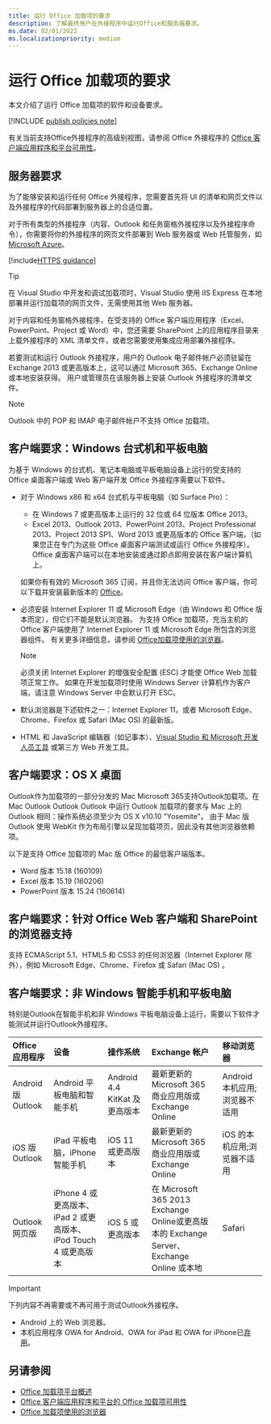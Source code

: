 ```yaml
---
title: 运行 Office 加载项的要求
description: 了解最终用户在外接程序中运行Office和服务器要求。
ms.date: 02/01/2022
ms.localizationpriority: medium
---
```


# <a name="requirements-for-running-office-add-ins"></a>运行 Office 加载项的要求

本文介绍了运行 Office 加载项的软件和设备要求。

[!INCLUDE [publish policies note](../includes/note-publish-policies.md)]

有关当前支持Office外接程序的高级别视图，请参阅 Office 外接程序的 [Office 客户端应用程序和平台可用性](../overview/office-add-in-availability.md)。

## <a name="server-requirements"></a>服务器要求

为了能够安装和运行任何 Office 外接程序，您需要首先将 UI 的清单和网页文件以及外接程序的代码部署到服务器上的合适位置。

对于所有类型的外接程序（内容、Outlook 和任务窗格外接程序以及外接程序命令），你需要将你的外接程序的网页文件部署到 Web 服务器或 Web 托管服务，如 [Microsoft Azure](../publish/host-an-office-add-in-on-microsoft-azure.md)。

[!include[HTTPS guidance](../includes/https-guidance.md)]

> [!TIP]
> 在 Visual Studio 中开发和调试加载项时，Visual Studio 使用 IIS Express 在本地部署并运行加载项的网页文件，无需使用其他 Web 服务器。

对于内容和任务窗格外接程序，在受支持的 Office 客户端应用程序（Excel、PowerPoint、Project 或 Word）中，您还需要 SharePoint 上的应用程序目录来上载外接程序的 XML 清单文件，或者您需要使用集成应用部署外接程序[](../publish/publish-task-pane-and-content-add-ins-to-an-add-in-catalog.md)。[](/microsoft-365/admin/manage/test-and-deploy-microsoft-365-apps)

若要测试和运行 Outlook 外接程序，用户的 Outlook 电子邮件帐户必须驻留在 Exchange 2013 或更高版本上，这可以通过 Microsoft 365、Exchange Online 或本地安装获得。 用户或管理员在该服务器上安装 Outlook 外接程序的清单文件。

> [!NOTE]
> Outlook 中的 POP 和 IMAP 电子邮件帐户不支持 Office 加载项。

## <a name="client-requirements-windows-desktop-and-tablet"></a>客户端要求：Windows 台式机和平板电脑

为基于 Windows 的台式机、笔记本电脑或平板电脑设备上运行的受支持的 Office 桌面客户端或 Web 客户端开发 Office 外接程序需要以下软件。

- 对于 Windows x86 和 x64 台式机与平板电脑（如 Surface Pro）：
  - 在 Windows 7 或更高版本上运行的 32 位或 64 位版本 Office 2013。
  - Excel 2013、Outlook 2013、PowerPoint 2013、Project Professional 2013、Project 2013 SP1、Word 2013 或更高版本的 Office 客户端，（如果您正在专门为这些 Office 桌面客户端测试或运行 Office 外接程序）。Office 桌面客户端可以在本地安装或通过即点即用安装在客户端计算机上。

  如果你有有效的 Microsoft 365 订阅，并且你无法访问 Office 客户端，你可以下载并安装最新版本的 [Office](https://support.microsoft.com/office/4414eaaf-0478-48be-9c42-23adc4716658)。

- 必须安装 Internet Explorer 11 或 Microsoft Edge（由 Windows 和 Office 版本而定），但它们不能是默认浏览器。 为支持 Office 加载项，充当主机的 Office 客户端使用了 Internet Explorer 11 或 Microsoft Edge 所包含的浏览器组件。 有关更多详细信息，请参阅 [Office加载项使用的浏览器](browsers-used-by-office-web-add-ins.md)。

  > [!NOTE]
  > 必须关闭 Internet Explorer 的增强安全配置 (ESC) 才能使 Office Web 加载项正常工作。 如果在开发加载项时使用 Windows Server 计算机作为客户端，请注意 Windows Server 中会默认打开 ESC。

- 默认浏览器是下述软件之一：Internet Explorer 11，或者 Microsoft Edge、Chrome、Firefox 或 Safari (Mac OS) 的最新版。
- HTML 和 JavaScript 编辑器（如记事本）、[Visual Studio 和 Microsoft 开发人员工具](https://www.visualstudio.com/features/office-tools-vs) 或第三方 Web 开发工具。

## <a name="client-requirements-os-x-desktop"></a>客户端要求：OS X 桌面

Outlook作为加载项的一部分分发的 Mac Microsoft 365支持Outlook加载项。在 Mac Outlook Outlook Outlook 中运行 Outlook 加载项的要求与 Mac 上的 Outlook 相同：操作系统必须至少为 OS X v10.10 "Yosemite"。 由于 Mac 版 Outlook 使用 WebKit 作为布局引擎以呈现加载项页，因此没有其他浏览器依赖项。

以下是支持 Office 加载项的 Mac 版 Office 的最低客户端版本。

- Word 版本 15.18 (160109)
- Excel 版本 15.19 (160206)
- PowerPoint 版本 15.24 (160614)

## <a name="client-requirements-browser-support-for-office-web-clients-and-sharepoint"></a>客户端要求：针对 Office Web 客户端和 SharePoint 的浏览器支持

支持 ECMAScript 5.1、HTML5 和 CSS3 的任何浏览器（Internet Explorer 除外），例如 Microsoft Edge、Chrome、Firefox 或 Safari (Mac OS) 。


## <a name="client-requirements-non-windows-smartphone-and-tablet"></a>客户端要求：非 Windows 智能手机和平板电脑

特别是Outlook在智能手机和非 Windows 平板电脑设备上运行，需要以下软件才能测试并运行Outlook外接程序。

| Office 应用程序 | 设备 | 操作系统 | Exchange 帐户 | 移动浏览器 |
|:-----|:-----|:-----|:-----|:-----|
|Android 版 Outlook|Android 平板电脑和智能手机|Android 4.4 KitKat 及更高版本|最新更新的Microsoft 365 商业应用版或Exchange Online|Android 本机应用;浏览器不适用|
|iOS 版 Outlook|iPad 平板电脑，iPhone 智能手机|iOS 11 或更高版本|最新更新的Microsoft 365 商业应用版或Exchange Online|iOS 的本机应用;浏览器不适用|
|Outlook 网页版|iPhone 4 或更高版本、iPad 2 或更高版本、iPod Touch 4 或更高版本|iOS 5 或更高版本|在 Microsoft 365 2013 Exchange Online或更高版本的 Exchange Server、Exchange Online 或本地|Safari|

> [!IMPORTANT]
> 下列内容不再需要或不再可用于测试Outlook外接程序。
>
> - Android 上的 Web 浏览器。
> - 本机应用程序 OWA for Android、OWA for iPad 和 OWA for iPhone已[弃用](https://support.microsoft.com/office/076ec122-4576-4900-bc26-937f84d25a4b)。

## <a name="see-also"></a>另请参阅

- [Office 加载项平台概述](../overview/office-add-ins.md)
- [Office 客户端应用程序和平台的 Office 加载项可用性](../overview/office-add-in-availability.md)
- [Office 加载项使用的浏览器](browsers-used-by-office-web-add-ins.md)
